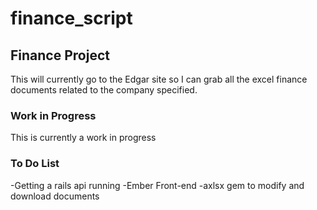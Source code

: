 # finance_script
## Finance Project
This will currently go to the Edgar site so I can grab all the excel finance documents related to the company specified. 
### Work in Progress
This is currently a work in progress
### To Do List
-Getting a rails api running
-Ember Front-end
-axlsx  gem to modify and download documents
